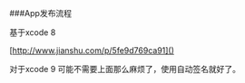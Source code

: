 ###App发布流程

基于xcode 8

[http://www.jianshu.com/p/5fe9d769ca91]()

对于xcode 9 可能不需要上面那么麻烦了，使用自动签名就好了。


